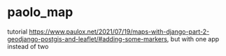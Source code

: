 # paolo_map
tutorial https://www.paulox.net/2021/07/19/maps-with-django-part-2-geodjango-postgis-and-leaflet/#adding-some-markers, but with one app instead of two
